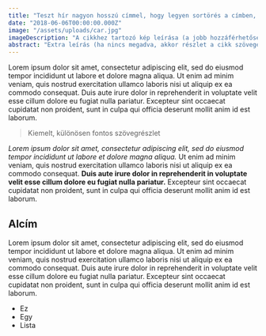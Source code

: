 ```yaml
---
title: "Teszt hír nagyon hosszú címmel, hogy legyen sortörés a címben, szemléltetve a tartalom formázását"
date: "2018-06-06T00:00:00.000Z"
image: "/assets/uploads/car.jpg"
imageDescription: "A cikkhez tartozó kép leírása (a jobb hozzáférhetőség céljából)"
abstract: "Extra leírás (ha nincs megadva, akkor részlet a cikk szövegéből)"
---
```


Lorem ipsum dolor sit amet, consectetur adipiscing elit, sed do eiusmod tempor incididunt ut labore et dolore magna aliqua. Ut enim ad minim veniam, quis nostrud exercitation ullamco laboris nisi ut aliquip ex ea commodo consequat. Duis aute irure dolor in reprehenderit in voluptate velit esse cillum dolore eu fugiat nulla pariatur. Excepteur sint occaecat cupidatat non proident, sunt in culpa qui officia deserunt mollit anim id est laborum.

> Kiemelt, különösen fontos szövegrészlet

_Lorem ipsum dolor sit amet, consectetur adipiscing elit, sed do eiusmod tempor incididunt ut labore et dolore magna aliqua._ Ut enim ad minim veniam, quis nostrud exercitation ullamco laboris nisi ut aliquip ex ea commodo consequat. **Duis aute irure dolor in reprehenderit in voluptate velit esse cillum dolore eu fugiat nulla pariatur.** Excepteur sint occaecat cupidatat non proident, sunt in culpa qui officia deserunt mollit anim id est laborum.

## Alcím

Lorem ipsum dolor sit amet, consectetur adipiscing elit, sed do eiusmod tempor incididunt ut labore et dolore magna aliqua. Ut enim ad minim veniam, quis nostrud exercitation ullamco laboris nisi ut aliquip ex ea commodo consequat. Duis aute irure dolor in reprehenderit in voluptate velit esse cillum dolore eu fugiat nulla pariatur. Excepteur sint occaecat cupidatat non proident, sunt in culpa qui officia deserunt mollit anim id est laborum.

- Ez
- Egy
- Lista
